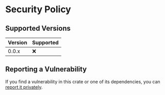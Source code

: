 # Security Policy

## Supported Versions

| Version | Supported |
|---------|-----------|
| 0.0.x   | ❌         |

## Reporting a Vulnerability

If you find a vulnerability in this crate or one of its dependencies, you can [report it privately](https://github.com/clechasseur/travailleur/security/advisories/new).
